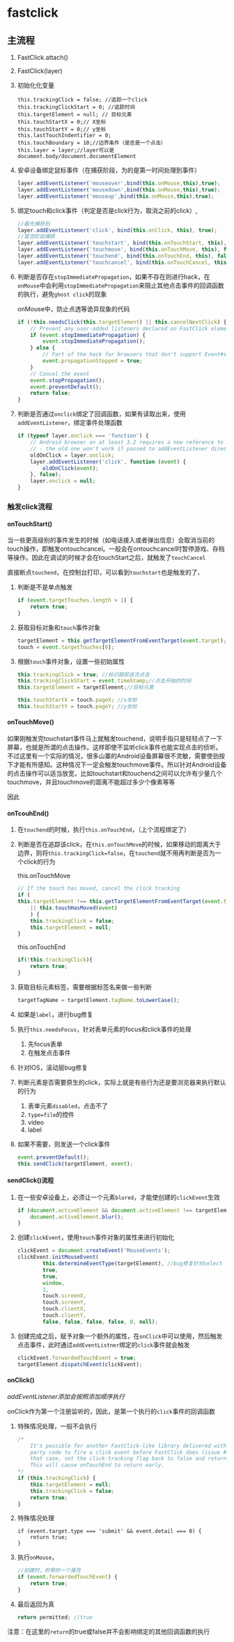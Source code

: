 # fastclick

## 主流程

1. FastClick.attach()

2. FastClick(layer)

3. 初始化化变量

    ```javascirpt
    this.trackingClick = false; //追踪一个click
    this.trackingClickStart = 0; //追踪时间
    this.targetElement = null; // 目标元素
    this.touchStartX = 0;// X坐标
    this.touchStartY = 0;// y坐标
    this.lastTouchIndentifier = 0;
    this.touchBoundary = 10;//边界条件（是否是一个点击）
    this.layer = layer;//layer可以是document.body/document.documentElement
    ```

4.  安卓设备绑定鼠标事件（在捕获阶段，为的是第一时间处理到事件）

    ```javascript
    layer.addEventListener('mouseover',bind(this.onMouse,this),true);
    layer.addEventListener('mousedown',bind(this.onMouse,this),true);
    layer.addEventListener('mouseup',bind(this.onMouse,this),true);
    ```
5. 绑定touch和click事件（判定是否是click行为，取消之前的click）,

    ```javascript
    //最先捕获到
    layer.addEventListener('click', bind(this.onClick, this), true);
    //冒泡阶段捕获
    layer.addEventListener('touchstart', bind(this.onTouchStart, this), false);
    layer.addEventListener('touchmove', bind(this.onTouchMove, this), false);
    layer.addEventListener('touchend', bind(this.onTouchEnd, this), false);
    layer.addEventListener('touchcancel', bind(this.onTouchCancel, this), false);
    ```

6. 判断是否存在`stopImmediatePropagation`，如果不存在则进行hack，在`onMouse`中会利用`stopImmediatePropagation`来阻止其他点击事件的回调函数的执行，避免`ghost click`的现象

    onMouse中，防止点透等诡异现象的代码

    ```javascript
    if (!this.needsClick(this.targetElement) || this.cancelNextClick) {
        // Prevent any user-added listeners declared on FastClick element from being fired.
        if (event.stopImmediatePropagation) {
            event.stopImmediatePropagation();
        } else {
            // Part of the hack for browsers that don't support Event#stopImmediatePropagation (e.g. Android 2)
            event.propagationStopped = true;
        }
        // Cancel the event
        event.stopPropagation();
        event.preventDefault();
        return false;
    }
    ```


7. 判断是否通过`onclick`绑定了回调函数，如果有读取出来，使用`addEventListener`，绑定事件处理函数

    ```javascript
    if (typeof layer.onclick === 'function') {
        // Android browser on at least 3.2 requires a new reference to the function in layer.onclick
        // - the old one won't work if passed to addEventListener directly.
        oldOnClick = layer.onclick;
        layer.addEventListener('click', function (event) {
            oldOnClick(event);
        }, false);
        layer.onclick = null;
    }
    ```

### 触发click流程

#### onTouchStart()

当一些更高级别的事件发生的时候（如电话接入或者弹出信息）会取消当前的touch操作，即触发ontouchcancel。一般会在ontouchcancel时暂停游戏、存档等操作。因此在调试的时候才会在touchStart之后，就触发了`touchCancel`

直接断点`touchend`，在控制台打印，可以看到`touchstart`也是触发的了、

1. 判断是不是单点触发

    ```javascript
    if (event.targetTouches.length > 1) {
        return true;
    }
    ```

2. 获取目标对象和`touch`事件对象

    ```javascript
    targetElement = this.getTargetElementFromEventTarget(event.target);
    touch = event.targetTouches[0];
    ```

3. 根据`touch`事件对象，设置一些初始属性

    ```javascript
    this.trackingClick = true; //标识跟踪该次点击
    this.trackingClickStart = event.timeStamp;//点击开始的时间
    this.targetElement = targetElement;//目标元素

    this.touchStartX = touch.pageX; //x坐标
    this.touchStartY = touch.pageY; //y坐标
    ```

#### onTouchMove()

如果刚触发完touchstart事件马上就触发touchend，说明手指只是轻轻点了一下屏幕，也就是所谓的点击操作。这样即使不监听click事件也能实现点击的侦听。不过这里有一个实际的情况，很多山寨的Android设备屏幕很不灵敏，需要使劲按下才能有所感知。这种情况下一定会触发touchmove事件。所以针对Android设备的点击操作可以适当放宽，比如touchstart和touchend之间可以允许有少量几个touchmove，并且touchmove的距离不能超过多少个像素等等

因此

#### onTcouhEnd()

1. 在`touchend`的时候，执行`this.onTouchEnd`，（上个流程绑定了）

2. 判断是否在追踪该click，在`this.onTouchMove`的时候，如果移动的距离大于边界，则将`this.trackingClick=false`，在`touchend`就不用再判断是否为一个click的行为
    
    this.onTouchMove

    ```javascript
    // If the touch has moved, cancel the click tracking
    if ( 
    this.targetElement !== this.getTargetElementFromEventTarget(event.target) 
        || this.touchHasMoved(event)
        ) {
        this.trackingClick = false;
        this.targetElement = null;
    }
    ```

    this.onTouchEnd

    ```javascript
    if(!this.trackingClick){
        return true;
    }
    ```
3.  获取目标元素标签，需要根据标签名来做一些判断

    ```javascript
    targetTagName = targetElement.tagName.toLowerCase();
    ```

4. 如果是`label`，进行bug修复

5. 执行`this.needsFocus`，针对表单元素的focus和click事件的处理

    1. 先focus表单
    2. 在触发点击事件

6. 针对IOS，滚动层bug修复

7. 判断元素是否需要原生的click，实际上就是有些行为还是要浏览器来执行默认的行为

    1. 表单元素`disabled`，点击不了
    2. `type=file`的控件
    3. video
    4. label

8. 如果不需要，则发送一个click事件

    ```javascript
    event.preventDefault();
    this.sendClick(targetElement, event);
    ```
    
#### sendClick()流程

1. 在一些安卓设备上，必须让一个元素`blured`，才能使创建的`clickEvent`生效

    ```javascript
    if (document.activeElement && document.activeElement !== targetElement) {
        document.activeElement.blur();
    }
    ```

2. 创建`clickEvent`，使用`touch`事件对象的属性来进行初始化

    ```javascript
    clickEvent = document.createEvent('MouseEvents');
    clickEvent.initMouseEvent(
            this.determineEventType(targetElement), //bug修复针对select
            true, 
            true, 
            window, 
            1, 
            touch.screenX, 
            touch.screenY, 
            touch.clientX, 
            touch.clientY, 
            false, false, false, false, 0, null);
    ```

3. 创建完成之后，赋予对象一个额外的属性，在`onClick`中可以使用，然后触发点击事件，此时通过`addEventListner`绑定的`click`事件就会触发

    ```javascript
    clickEvent.forwardedTouchEvent = true;
    targetElement.dispatchEvent(clickEvent);
    ```

#### onClick()

*addEventListener添加会按照添加顺序执行*

onClick作为第一个注册监听的，因此，是第一个执行的`click`事件的回调函数

1. 特殊情况处理，一般不会执行

    ```javascript
    /*
        It's possible for another FastClick-like library delivered with third-
        party code to fire a click event before FastClick does (issue #44). In 
        that case, set the click-tracking flag back to false and return early. 
        This will cause onTouchEnd to return early.
    */
    if (this.trackingClick) {
        this.targetElement = null;
        this.trackingClick = false;
        return true;
    }
    ```

2. 特殊情况处理

    ```javascipt
    if (event.target.type === 'submit' && event.detail === 0) {
        return true;
    }
    ```

3. 执行`onMouse`，

    ```javascript
    //创建时，附带的一个属性
    if (event.forwardedTouchEvent) {
        return true;
    }
    ```

4.  最后返回为真

    ```javascript
    return permitted; //true
    ```

注意：在这里的`return`的true或false并不会影响绑定的其他回调函数的执行